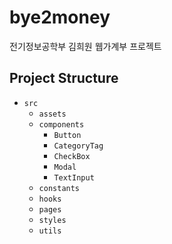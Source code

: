# bye2money

전기정보공학부 김희원 웹가계부 프로젝트

## Project Structure

- `src`
  - `assets`
  - `components`
    - `Button`
    - `CategoryTag`
    - `CheckBox`
    - `Modal`
    - `TextInput`
  - `constants`
  - `hooks`
  - `pages`
  - `styles`
  - `utils`

